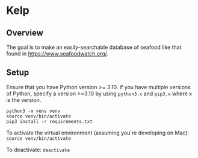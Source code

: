 # Kelp

## Overview

The goal is to make an easily-searchable database of seafood like that found in https://www.seafoodwatch.org/.


## Setup
Ensure that you have Python version >= 3.10.
If you have multiple versions of Python, specify a version >=3.10 by using `python3.x` and `pip3.x` where x is the version.

```
python3 -m venv venv
source venv/bin/activate
pip3 install -r requirements.txt
```

To activate the virtual environment (assuming you're developing on Mac): `source venv/bin/activate`

To deactivate: `deactivate`
